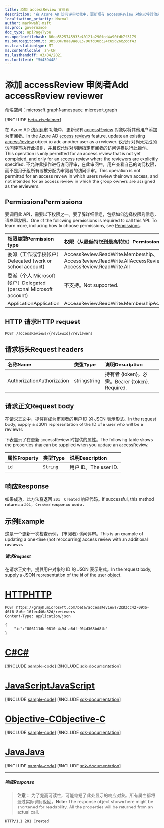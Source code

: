 ```yaml
---
title: 添加 accessReview 审阅者
description: '在 Azure AD 访问评审功能中，更新现有 accessReview 对象以将其他用户添加为审阅者。  仅允许对尚未完成的访问评审执行此操作，并且仅允许对明确指定审阅者的访问评审执行此操作。 不允许此操作用于访问评审，在此审阅中，用户查看自己的访问权限，而不是用于组所有者被分配为审阅者的访问评审。 '
localization_priority: Normal
author: markwahl-msft
ms.prod: governance
doc_type: apiPageType
ms.openlocfilehash: 86ea5525745933e40121a2906cd4a90fdb7f3179
ms.sourcegitcommit: 3b583d7baa9ae81b796fd30bc24c65d26b2cdf43
ms.translationtype: MT
ms.contentlocale: zh-CN
ms.lasthandoff: 03/04/2021
ms.locfileid: "50439448"
---
```

# <a name="add-accessreview-reviewer"></a><span data-ttu-id="1bc6e-105">添加 accessReview 审阅者</span><span class="sxs-lookup"><span data-stu-id="1bc6e-105">Add accessReview reviewer</span></span>

<span data-ttu-id="1bc6e-106">命名空间：microsoft.graph</span><span class="sxs-lookup"><span data-stu-id="1bc6e-106">Namespace: microsoft.graph</span></span>

[!INCLUDE [beta-disclaimer](../../includes/beta-disclaimer.md)]

<span data-ttu-id="1bc6e-107">在 Azure AD [访问评审](../resources/accessreviews-root.md) 功能中，更新现有 [accessReview](../resources/accessreview.md) 对象以将其他用户添加为审阅者。</span><span class="sxs-lookup"><span data-stu-id="1bc6e-107">In the Azure AD [access reviews](../resources/accessreviews-root.md) feature, update an existing [accessReview](../resources/accessreview.md) object to add another user as a reviewer.</span></span>  <span data-ttu-id="1bc6e-108">仅允许对尚未完成的访问评审执行此操作，并且仅允许对明确指定审阅者的访问评审执行此操作。</span><span class="sxs-lookup"><span data-stu-id="1bc6e-108">This operation is only permitted for an access review that is not yet completed, and only for an access review where the reviewers are explicitly specified.</span></span> <span data-ttu-id="1bc6e-109">不允许此操作进行访问评审，在此审阅中，用户查看自己的访问权限，而不是用于组所有者被分配为审阅者的访问评审。</span><span class="sxs-lookup"><span data-stu-id="1bc6e-109">This operation is not permitted for an access review in which users review their own access, and not intended for an access review in which the group owners are assigned as the reviewers.</span></span> 


## <a name="permissions"></a><span data-ttu-id="1bc6e-110">Permissions</span><span class="sxs-lookup"><span data-stu-id="1bc6e-110">Permissions</span></span>
<span data-ttu-id="1bc6e-p103">要调用此 API，需要以下权限之一。要了解详细信息，包括如何选择权限的信息，请参阅[权限](/graph/permissions-reference)。</span><span class="sxs-lookup"><span data-stu-id="1bc6e-p103">One of the following permissions is required to call this API. To learn more, including how to choose permissions, see [Permissions](/graph/permissions-reference).</span></span>

|<span data-ttu-id="1bc6e-113">权限类型</span><span class="sxs-lookup"><span data-stu-id="1bc6e-113">Permission type</span></span>                        | <span data-ttu-id="1bc6e-114">权限（从最低特权到最高特权）</span><span class="sxs-lookup"><span data-stu-id="1bc6e-114">Permissions (from least to most privileged)</span></span>              |
|:--------------------------------------|:---------------------------------------------------------|
|<span data-ttu-id="1bc6e-115">委派（工作或学校帐户）</span><span class="sxs-lookup"><span data-stu-id="1bc6e-115">Delegated (work or school account)</span></span>     | <span data-ttu-id="1bc6e-116">AccessReview.ReadWrite.Membership、AccessReview.ReadWrite.All</span><span class="sxs-lookup"><span data-stu-id="1bc6e-116">AccessReview.ReadWrite.Membership, AccessReview.ReadWrite.All</span></span> |
|<span data-ttu-id="1bc6e-117">委派（个人 Microsoft 帐户）</span><span class="sxs-lookup"><span data-stu-id="1bc6e-117">Delegated (personal Microsoft account)</span></span> | <span data-ttu-id="1bc6e-118">不支持。</span><span class="sxs-lookup"><span data-stu-id="1bc6e-118">Not supported.</span></span> |
|<span data-ttu-id="1bc6e-119">Application</span><span class="sxs-lookup"><span data-stu-id="1bc6e-119">Application</span></span>                            | <span data-ttu-id="1bc6e-120">AccessReview.ReadWrite.Membership</span><span class="sxs-lookup"><span data-stu-id="1bc6e-120">AccessReview.ReadWrite.Membership</span></span> |

## <a name="http-request"></a><span data-ttu-id="1bc6e-121">HTTP 请求</span><span class="sxs-lookup"><span data-stu-id="1bc6e-121">HTTP request</span></span>
<!-- { "blockType": "ignored" } -->
```http
POST /accessReviews/{reviewId}/reviewers
```
## <a name="request-headers"></a><span data-ttu-id="1bc6e-122">请求标头</span><span class="sxs-lookup"><span data-stu-id="1bc6e-122">Request headers</span></span>
| <span data-ttu-id="1bc6e-123">名称</span><span class="sxs-lookup"><span data-stu-id="1bc6e-123">Name</span></span>         | <span data-ttu-id="1bc6e-124">类型</span><span class="sxs-lookup"><span data-stu-id="1bc6e-124">Type</span></span>        | <span data-ttu-id="1bc6e-125">说明</span><span class="sxs-lookup"><span data-stu-id="1bc6e-125">Description</span></span> |
|:-------------|:------------|:------------|
| <span data-ttu-id="1bc6e-126">Authorization</span><span class="sxs-lookup"><span data-stu-id="1bc6e-126">Authorization</span></span> | <span data-ttu-id="1bc6e-127">string</span><span class="sxs-lookup"><span data-stu-id="1bc6e-127">string</span></span> | <span data-ttu-id="1bc6e-p104">持有者 \{token\}。必需。</span><span class="sxs-lookup"><span data-stu-id="1bc6e-p104">Bearer \{token\}. Required.</span></span> |

## <a name="request-body"></a><span data-ttu-id="1bc6e-130">请求正文</span><span class="sxs-lookup"><span data-stu-id="1bc6e-130">Request body</span></span>
<span data-ttu-id="1bc6e-131">在请求正文中，提供将成为审阅者的用户 ID 的 JSON 表示形式。</span><span class="sxs-lookup"><span data-stu-id="1bc6e-131">In the request body, supply a JSON representation of the ID of a user who will be a reviewer.</span></span>

<span data-ttu-id="1bc6e-132">下表显示了在更新 accessReview 时提供的属性。</span><span class="sxs-lookup"><span data-stu-id="1bc6e-132">The following table shows the properties that can be supplied when you update an accessReview.</span></span>

| <span data-ttu-id="1bc6e-133">属性</span><span class="sxs-lookup"><span data-stu-id="1bc6e-133">Property</span></span>     | <span data-ttu-id="1bc6e-134">类型</span><span class="sxs-lookup"><span data-stu-id="1bc6e-134">Type</span></span>        | <span data-ttu-id="1bc6e-135">说明</span><span class="sxs-lookup"><span data-stu-id="1bc6e-135">Description</span></span> |
|:-------------|:------------|:------------|
| `id`        | `String`   | <span data-ttu-id="1bc6e-136">用户 ID。</span><span class="sxs-lookup"><span data-stu-id="1bc6e-136">The user ID.</span></span>|


## <a name="response"></a><span data-ttu-id="1bc6e-137">响应</span><span class="sxs-lookup"><span data-stu-id="1bc6e-137">Response</span></span>
<span data-ttu-id="1bc6e-138">如果成功，此方法将返回 `201, Created` 响应代码。</span><span class="sxs-lookup"><span data-stu-id="1bc6e-138">If successful, this method returns a `201, Created` response code .</span></span>

## <a name="example"></a><span data-ttu-id="1bc6e-139">示例</span><span class="sxs-lookup"><span data-stu-id="1bc6e-139">Example</span></span>

<span data-ttu-id="1bc6e-140">这是一个更新一次检查示例， (审阅者) 访问评审。</span><span class="sxs-lookup"><span data-stu-id="1bc6e-140">This is an example of updating a one-time (not reoccurring) access review with an additional reviewer.</span></span>

##### <a name="request"></a><span data-ttu-id="1bc6e-141">请求</span><span class="sxs-lookup"><span data-stu-id="1bc6e-141">Request</span></span>
<span data-ttu-id="1bc6e-142">在请求正文中，提供用户对象的 ID 的 JSON 表示形式。</span><span class="sxs-lookup"><span data-stu-id="1bc6e-142">In the request body, supply a JSON representation of the id of the user object.</span></span>


# <a name="http"></a>[<span data-ttu-id="1bc6e-143">HTTP</span><span class="sxs-lookup"><span data-stu-id="1bc6e-143">HTTP</span></span>](#tab/http)
<!-- {
  "blockType": "request",
  "name": "add_accessReview_reviewer"
}-->
```http
POST https://graph.microsoft.com/beta/accessReviews/2b83cc42-09db-46f6-8c6e-16fec466a82d/reviewers
Content-Type: application/json

{
    "id":"006111db-0810-4494-a6df-904d368bd81b"
}
```
# <a name="c"></a>[<span data-ttu-id="1bc6e-144">C#</span><span class="sxs-lookup"><span data-stu-id="1bc6e-144">C#</span></span>](#tab/csharp)
[!INCLUDE [sample-code](../includes/snippets/csharp/add-accessreview-reviewer-csharp-snippets.md)]
[!INCLUDE [sdk-documentation](../includes/snippets/snippets-sdk-documentation-link.md)]

# <a name="javascript"></a>[<span data-ttu-id="1bc6e-145">JavaScript</span><span class="sxs-lookup"><span data-stu-id="1bc6e-145">JavaScript</span></span>](#tab/javascript)
[!INCLUDE [sample-code](../includes/snippets/javascript/add-accessreview-reviewer-javascript-snippets.md)]
[!INCLUDE [sdk-documentation](../includes/snippets/snippets-sdk-documentation-link.md)]

# <a name="objective-c"></a>[<span data-ttu-id="1bc6e-146">Objective-C</span><span class="sxs-lookup"><span data-stu-id="1bc6e-146">Objective-C</span></span>](#tab/objc)
[!INCLUDE [sample-code](../includes/snippets/objc/add-accessreview-reviewer-objc-snippets.md)]
[!INCLUDE [sdk-documentation](../includes/snippets/snippets-sdk-documentation-link.md)]

# <a name="java"></a>[<span data-ttu-id="1bc6e-147">Java</span><span class="sxs-lookup"><span data-stu-id="1bc6e-147">Java</span></span>](#tab/java)
[!INCLUDE [sample-code](../includes/snippets/java/add-accessreview-reviewer-java-snippets.md)]
[!INCLUDE [sdk-documentation](../includes/snippets/snippets-sdk-documentation-link.md)]

---


##### <a name="response"></a><span data-ttu-id="1bc6e-148">响应</span><span class="sxs-lookup"><span data-stu-id="1bc6e-148">Response</span></span>
><span data-ttu-id="1bc6e-p105">**注意：** 为了提高可读性，可能缩短了此处显示的响应对象。所有属性都将通过实际调用返回。</span><span class="sxs-lookup"><span data-stu-id="1bc6e-p105">**Note:** The response object shown here might be shortened for readability. All the properties will be returned from an actual call.</span></span>
<!-- {
  "blockType": "response",
  "truncated": true
} -->
```http
HTTP/1.1 201 Created
```

<!--
{
  "type": "#page.annotation",
  "description": "Add accessReview reviewer",
  "keywords": "",
  "section": "documentation",
  "tocPath": "",
  "suppressions": [
  ]
}
-->


